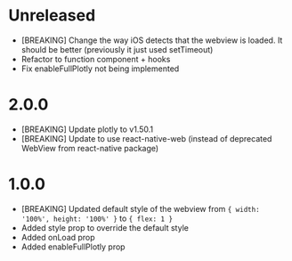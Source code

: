 # Unreleased

- [BREAKING] Change the way iOS detects that the webview is loaded. It should be better (previously it just used setTimeout)
- Refactor to function component + hooks
- Fix enableFullPlotly not being implemented

# 2.0.0

- [BREAKING] Update plotly to v1.50.1
- [BREAKING] Update to use react-native-web (instead of deprecated WebView from react-native package)

# 1.0.0

- [BREAKING] Updated default style of the webview from `{ width: '100%', height: '100%' }` to `{ flex: 1 }`
- Added style prop to override the default style
- Added onLoad prop
- Added enableFullPlotly prop
